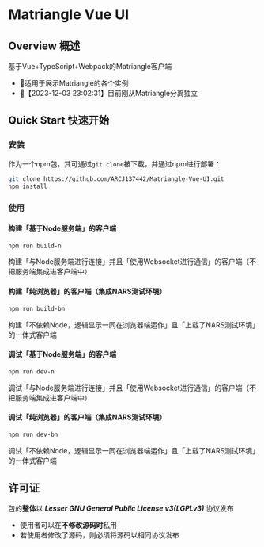 # Matriangle Vue UI

## Overview 概述

基于Vue+TypeScript+Webpack的Matriangle客户端

- 🎯适用于展示Matriangle的各个实例
- 📌【2023-12-03 23:02:31】目前刚从Matriangle分离独立

## Quick Start 快速开始

### 安装

作为一个npm包，其可通过`git clone`被下载，并通过npm进行部署：

```bash
git clone https://github.com/ARCJ137442/Matriangle-Vue-UI.git
npm install
```

### 使用

#### 构建「基于Node服务端」的客户端

```bash
npm run build-n
```

构建「与Node服务端进行连接」并且「使用Websocket进行通信」的客户端（不把服务端集成进客户端中）

#### 构建「纯浏览器」的客户端（集成NARS测试环境）

```bash
npm run build-bn
```

构建「不依赖Node，逻辑显示一同在浏览器端运作」且「上载了NARS测试环境」的一体式客户端

#### 调试「基于Node服务端」的客户端

```bash
npm run dev-n
```

调试「与Node服务端进行连接」并且「使用Websocket进行通信」的客户端（不把服务端集成进客户端中）

#### 调试「纯浏览器」的客户端（集成NARS测试环境）

```bash
npm run dev-bn
```

调试「不依赖Node，逻辑显示一同在浏览器端运作」且「上载了NARS测试环境」的一体式客户端

## 许可证

包的**整体**以 ***Lesser GNU General Public License v3(LGPLv3)*** 协议发布

- 使用者可以在**不修改源码时**私用
- 若使用者修改了源码，则必须将源码以相同协议发布
